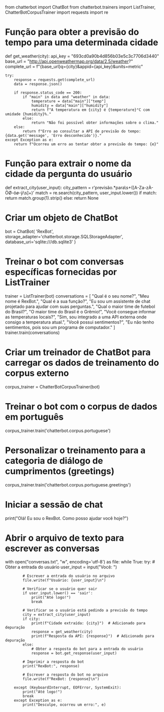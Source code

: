 from chatterbot import ChatBot
from chatterbot.trainers import ListTrainer, ChatterBotCorpusTrainer
import requests
import re

# Função para obter a previsão do tempo para uma determinada cidade

def get_weather(city):
api_key = "693cd0a90b4d856b03e5c3c7706d3440"
base_url = "http://api.openweathermap.org/data/2.5/weather?"
complete_url = f"{base_url}q={city}&appid={api_key}&units=metric"

    try:
        response = requests.get(complete_url)
        data = response.json()

        if response.status_code == 200:
            if "main" in data and "weather" in data:
                temperature = data["main"]["temp"]
                humidity = data["main"]["humidity"]
                return f"A temperatura em {city} é {temperature}°C com umidade {humidity}%."
            else:
                return "Não foi possível obter informações sobre o clima."
        else:
            return f"Erro ao consultar a API de previsão do tempo: {data.get('message', 'Erro desconhecido')}."
    except Exception as e:
        return f"Ocorreu um erro ao tentar obter a previsão do tempo: {e}"

# Função para extrair o nome da cidade da pergunta do usuário

def extract_city(user_input):
city_pattern = r'previsão.\*para\s+([A-Za-zÀ-ÖØ-öø-ÿ\s]+)'
match = re.search(city_pattern, user_input.lower())
if match:
return match.group(1).strip()
else:
return None

# Criar um objeto de ChatBot

bot = ChatBot(
'RexBot',
storage_adapter='chatterbot.storage.SQLStorageAdapter',
database_uri='sqlite:///db.sqlite3'
)

# Treinar o bot com conversas específicas fornecidas por ListTrainer

trainer = ListTrainer(bot)
conversations = [
"Qual é o seu nome?", "Meu nome é RexBot.",
"Qual é a sua função?", "Eu sou um assistente de chat projetado para ajudar com suas perguntas.",
"Qual o maior time de futebol do Brasil?", "O maior time do Brasil é o Grêmio!",
"Você consegue informar as temperaturas locais?", "Sim, sou integrado a uma API externa onde consigo a temperatura atual.",
"Você possui sentimentos?", "Eu não tenho sentimentos, pois sou um programa de computador."
]
trainer.train(conversations)

# Criar um treinador de ChatBot para carregar os dados de treinamento do corpus externo

corpus_trainer = ChatterBotCorpusTrainer(bot)

# Treinar o bot com o corpus de dados em português

corpus_trainer.train('chatterbot.corpus.portuguese')

# Personalizar o treinamento para a categoria de diálogo de cumprimentos (greetings)

corpus_trainer.train('chatterbot.corpus.portuguese.greetings')

# Iniciar a sessão de chat

print("Olá! Eu sou o RexBot. Como posso ajudar você hoje?")

# Abrir o arquivo de texto para escrever as conversas

with open("conversas.txt", "w", encoding='utf-8') as file:
while True:
try: # Obter a entrada do usuário
user_input = input("Você: ")

            # Escrever a entrada do usuário no arquivo
            file.write(f"Usuário: {user_input}\n")

            # Verificar se o usuário quer sair
            if user_input.lower() == 'sair':
                print("Até logo!")
                break

            # Verificar se o usuário está pedindo a previsão do tempo
            city = extract_city(user_input)
            if city:
                print(f"Cidade extraída: {city}")  # Adicionado para depuração
                response = get_weather(city)
                print(f"Resposta da API: {response}")  # Adicionado para depuração
            else:
                # Obter a resposta do bot para a entrada do usuário
                response = bot.get_response(user_input)

            # Imprimir a resposta do bot
            print("RexBot:", response)

            # Escrever a resposta do bot no arquivo
            file.write(f"RexBot: {response}\n")

        except (KeyboardInterrupt, EOFError, SystemExit):
            print("Até logo!")
            break
        except Exception as e:
            print("Desculpe, ocorreu um erro:", e)
